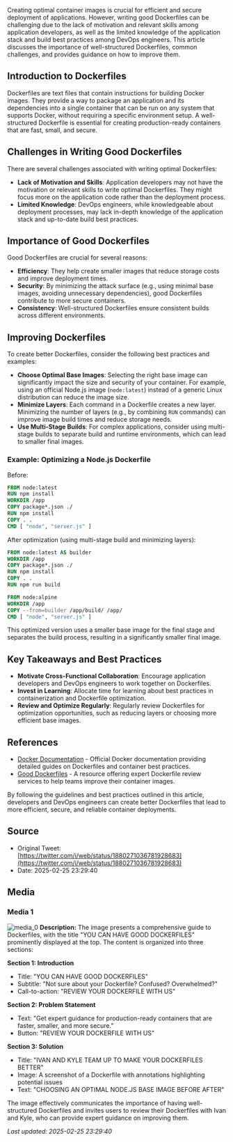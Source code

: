 Creating optimal container images is crucial for efficient and secure deployment of applications. However, writing good Dockerfiles can be challenging due to the lack of motivation and relevant skills among application developers, as well as the limited knowledge of the application stack and build best practices among DevOps engineers. This article discusses the importance of well-structured Dockerfiles, common challenges, and provides guidance on how to improve them.

## Introduction to Dockerfiles
Dockerfiles are text files that contain instructions for building Docker images. They provide a way to package an application and its dependencies into a single container that can be run on any system that supports Docker, without requiring a specific environment setup. A well-structured Dockerfile is essential for creating production-ready containers that are fast, small, and secure.

## Challenges in Writing Good Dockerfiles
There are several challenges associated with writing optimal Dockerfiles:
* **Lack of Motivation and Skills**: Application developers may not have the motivation or relevant skills to write optimal Dockerfiles. They might focus more on the application code rather than the deployment process.
* **Limited Knowledge**: DevOps engineers, while knowledgeable about deployment processes, may lack in-depth knowledge of the application stack and up-to-date build best practices.

## Importance of Good Dockerfiles
Good Dockerfiles are crucial for several reasons:
* **Efficiency**: They help create smaller images that reduce storage costs and improve deployment times.
* **Security**: By minimizing the attack surface (e.g., using minimal base images, avoiding unnecessary dependencies), good Dockerfiles contribute to more secure containers.
* **Consistency**: Well-structured Dockerfiles ensure consistent builds across different environments.

## Improving Dockerfiles
To create better Dockerfiles, consider the following best practices and examples:
* **Choose Optimal Base Images**: Selecting the right base image can significantly impact the size and security of your container. For example, using an official Node.js image (`node:latest`) instead of a generic Linux distribution can reduce the image size.
* **Minimize Layers**: Each command in a Dockerfile creates a new layer. Minimizing the number of layers (e.g., by combining `RUN` commands) can improve image build times and reduce storage needs.
* **Use Multi-Stage Builds**: For complex applications, consider using multi-stage builds to separate build and runtime environments, which can lead to smaller final images.

### Example: Optimizing a Node.js Dockerfile
Before:
```dockerfile
FROM node:latest
RUN npm install
WORKDIR /app
COPY package*.json ./
RUN npm install
COPY . .
CMD [ "node", "server.js" ]
```
After optimization (using multi-stage build and minimizing layers):
```dockerfile
FROM node:latest AS builder
WORKDIR /app
COPY package*.json ./
RUN npm install
COPY . .
RUN npm run build

FROM node:alpine
WORKDIR /app
COPY --from=builder /app/build/ /app/
CMD [ "node", "server.js" ]
```
This optimized version uses a smaller base image for the final stage and separates the build process, resulting in a significantly smaller final image.

## Key Takeaways and Best Practices
* **Motivate Cross-Functional Collaboration**: Encourage application developers and DevOps engineers to work together on Dockerfiles.
* **Invest in Learning**: Allocate time for learning about best practices in containerization and Dockerfile optimization.
* **Review and Optimize Regularly**: Regularly review Dockerfiles for optimization opportunities, such as reducing layers or choosing more efficient base images.

## References
* [Docker Documentation](https://docs.docker.com/) - Official Docker documentation providing detailed guides on Dockerfiles and container best practices.
* [Good Dockerfiles](https://gooddockerfiles.com/) - A resource offering expert Dockerfile review services to help teams improve their container images.

By following the guidelines and best practices outlined in this article, developers and DevOps engineers can create better Dockerfiles that lead to more efficient, secure, and reliable container deployments.
## Source

- Original Tweet: [https://twitter.com/i/web/status/1880271036781928683](https://twitter.com/i/web/status/1880271036781928683)
- Date: 2025-02-25 23:29:40


## Media

### Media 1
![media_0](./media_0.jpg)
**Description:** The image presents a comprehensive guide to Dockerfiles, with the title "YOU CAN HAVE GOOD DOCKERFILES" prominently displayed at the top. The content is organized into three sections:

**Section 1: Introduction**

* Title: "YOU CAN HAVE GOOD DOCKERFILES"
* Subtitle: "Not sure about your Dockerfile? Confused? Overwhelmed?"
* Call-to-action: "REVIEW YOUR DOCKERFILE WITH US"

**Section 2: Problem Statement**

* Text: "Get expert guidance for production-ready containers that are faster, smaller, and more secure."
* Button: "REVIEW YOUR DOCKERFILE WITH US"

**Section 3: Solution**

* Title: "IVAN AND KYLE TEAM UP TO MAKE YOUR DOCKERFILES BETTER"
* Image: A screenshot of a Dockerfile with annotations highlighting potential issues
* Text: "CHOOSING AN OPTIMAL NODE.JS BASE IMAGE BEFORE AFTER"

The image effectively communicates the importance of having well-structured Dockerfiles and invites users to review their Dockerfiles with Ivan and Kyle, who can provide expert guidance on improving them.

*Last updated: 2025-02-25 23:29:40*